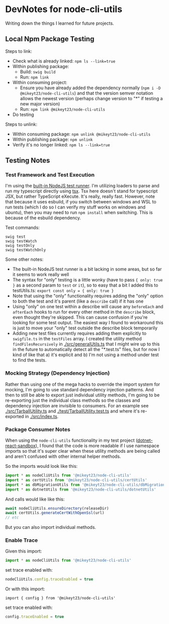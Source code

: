 # DevNotes for node-cli-utils

Writing down the things I learned for future projects.

## Local Npm Package Testing

Steps to link:

- Check what is already linked: `npm ls --link=true`
- Within publishing package:
    - Build: `swig build`
    - Run: `npm link`
- Within consuming project:
    - Ensure you have already added the dependency normally (`npm i -D @mikeyt23/node-cli-utils`) and that the version semver notation allows the newest version (perhaps change version to "*" if testing a new major version)
    - Run: `npm link @mikeyt23/node-cli-utils`
- Do testing

Steps to unlink:

- Within consuming package: `npm unlink @mikeyt23/node-cli-utils`
- Within publishing package: `npm unlink`
- Verify it's no longer linked: `npm ls --link=true`

## Testing Notes

### Test Framework and Test Execution

I'm using the [built-in NodeJS test runner](https://nodejs.org/docs/latest-v18.x/api/test.html). I'm utilizing loaders to parse and run my typescript directly using [tsx](https://github.com/esbuild-kit/tsx). Tsx here doesn't stand for typescript JSX, but rather TypeScript eXecute. It's really, really fast. However, note that because it uses esbuild, if you switch between windows and WSL to run tests (which I do so I can verify my stuff works on windows and ubuntu), then you may need to run `npm install` when switching. This is because of the esbuild dependency.

Test commands:

```
swig test
swig testWatch
swig testOnly
swig testWatchOnly
```

Some other notes:

- The built-in NodeJS test runner is a bit lacking in some areas, but so far it seems to work really well
- The syntax for "only" testing is a little wonky (have to pass `{ only: true }` as a second param to `test` or `it`), so to easy that a bit I added this to testUtils.ts: `export const only = { only: true }`
- Note that using the "only" functionality requires adding the "only" option to both the test and it's parent (like a `describe` call) if it has one
- Using "only" on one test within a describe will cause any `beforeEach` and `afterEach` hooks to run for every other method in the `describe` block, even thought they're skipped. This can cause confusion if you're looking for some test output. The easiest way I found to workaround this is just to move your "only" test outside the describe block temporarily
- Adding new test files currently requires adding them explicitly to `swigfile.ts` in the `testFiles` array. I created the utility method `findFilesRecursively` in [./src/generalUtils.ts](./src/generalUtils.ts) that I might wire up to this in the future to automatically detect all the "*.test.ts" files, but for now I kind of like that a) it's explicit and b) I'm not using a method under test to find the tests.

### Mocking Strategy (Dependency Injection)

Rather than using one of the mega hacks to override the import system for mocking, I'm going to use standard dependency injection patterns. And then to still be able to export just individual utility methods, I'm going to be re-exporting just the individual class methods so the classes and dependency injection are invisible to consumers. For an example see [./src/TarballUtility.ts](./src/TarballUtility.ts) and [./test/TarballUtility.test.ts](./test/TarballUtility.test.ts) and where it's re-exported in [./src/index.ts](./src/index.ts).

### Package Consumer Notes

When using the `node-cli-utils` functionality in my test project ([dotnet-react-sandbox](https://github.com/mikey-t/dotnet-react-sandbox)), I found that the code is more readable if I use namespace imports so that it's super clear when these utility methods are being called and aren't confused with other internal helper methods.

So the imports would look like this:

```javascript
import * as nodeCliUtils from '@mikeyt23/node-cli-utils'
import * as certUtils from '@mikeyt23/node-cli-utils/certUtils'
import * as dbMigrationUtils from '@mikeyt23/node-cli-utils/dbMigrationUtils'
import * as dotnetUtils from '@mikeyt23/node-cli-utils/dotnetUtils'
```

And calls would like like this:

```javascript
await nodeCliUtils.ensureDirectory(releaseDir)
await certUtils.generateCertWithOpenSsl(url)
// etc
```

But you can also import individual methods.

### Enable Trace

Given this import:

```javascript
import * as nodeCliUtils from '@mikeyt23/node-cli-utils'
```

set trace enabled with:

```javascript
nodeCliUtils.config.traceEnabled = true
```

Or with this import:

```
import { config } from '@mikeyt23/node-cli-utils'
```

set trace enabled with:

```javascript
config.traceEnabled = true
```
